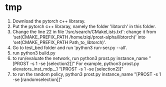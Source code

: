 # tmp
1. Download the pytorch c++ libraray.
2. Put the pytorch c++ libraray, namely the folder 'libtorch' in this folder.
3. Change the line 22 in file '/src/search/CMakeLists.txt': 
          change it from 'set(CMAKE_PREFIX_PATH /home/ziqi/prost-alpha/libtorch)' into 'set(CMAKE_PREFIX_PATH Path_to_libtorch)'.
5. Go to test_bed folder and run 'python3 run-ser.py --all'.
6. run python3 build.py 
7. to run/evaluate the network, run 
          python3 prost.py instance_name  "[PROST -s 1 -se [selection2]]"
For example,
          python3 prost.py elevators_inst_mdp__1  "[PROST -s 1 -se [selection2]]"
7. to run the random policy,
          python3 prost.py instance_name  "[PROST -s 1 -se [randomselection]]"

